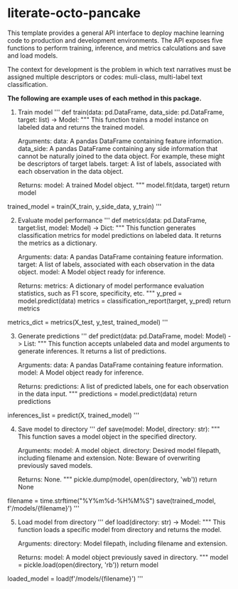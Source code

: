 # literate-octo-pancake
This template provides a general API interface to deploy machine learning code to production and development environments. The API exposes five functions to perform training, inference, and metrics calculations and save and load models.

The context for development is the problem in which text narratives must be assigned multiple descriptors or codes: muli-class, multi-label text classification.

**The following are example uses of each method in this package.**

1. Train model
'''
def train(data: pd.DataFrame, data_side: pd.DataFrame, target: list) -> Model:
    """
    This function trains a model instance on labeled data and returns the trained model.
    
    Arguments:
        data: A pandas DataFrame containing feature information.
        data_side: A pandas DataFrame containing any side information that cannot be naturally joined to the data object. For 
            example, these might be descriptors of target labels.
        target: A list of labels, associated with each observation in the data object.
    
    Returns:
        model: A trained Model object.
    """
    model.fit(data, target)
    return model
    
trained_model = train(X_train, y_side_data, y_train)
'''

2. Evaluate model performance
'''
def metrics(data: pd.DataFrame, target:list, model: Model) -> Dict:
    """
    This function generates classification metrics for model predictions on labeled data. It returns the metrics as a dictionary.
    
    Arguments:
        data: A pandas DataFrame containing feature information.
        target: A list of labels, associated with each observation in the data object.
        model: A Model object ready for inference.
    
    Returns:
        metrics: A dictionary of model performance evaluation statistics, such as F1 score, specificity, etc.
    """
    y_pred = model.predict(data)
    metrics = classification_report(target, y_pred)
    return metrics

metrics_dict = metrics(X_test, y_test, trained_model)
'''

3. Generate predictions
'''
def predict(data: pd.DataFrame, model: Model) -> List:
    """
    This function accepts unlabeled data and model arguments to generate inferences. It returns a list of predictions.
    
    Arguments:
        data: A pandas DataFrame containing feature information.
        model: A Model object ready for inference.
    
    Returns:
        predictions: A list of predicted labels, one for each observation in the data input.
    """
    predictions = model.predict(data)
    return predictions

inferences_list = predict(X, trained_model)
'''

4. Save model to directory
'''
def save(model: Model, directory: str):
    """
    This function saves a model object in the specified directory.
    
    Arguments:
        model: A model object.
        directory: Desired model filepath, including filename and extension. Note: Beware of overwriting previously saved models.
    
    Returns:
        None.
    """
    pickle.dump(model, open(directory, 'wb'))
    return None 

filename = time.strftime("%Y%m%d-%H%M%S")
save(trained_model, f'/models/{filename}')
'''

5. Load model from directory
'''
def load(directory: str) -> Model:
    """
    This function loads a specific model from directory and returns the model.
    
    Arguments:
        directory: Model filepath, including filename and extension.
    
    Returns:
        model: A model object previously saved in directory.
    """
    model = pickle.load(open(directory, 'rb'))
    return model
    
loaded_model = load(f'/models/{filename}')
'''

